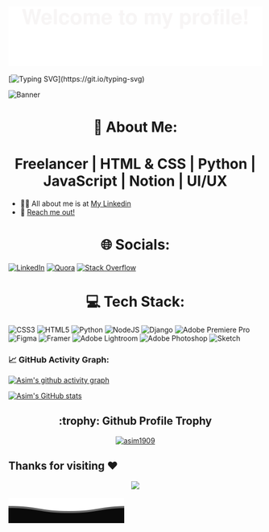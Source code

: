 ![](assets/Bottom_up.svg)

<!--   my-ticker --> 
[![Typing SVG](https://readme-typing-svg.herokuapp.com?color=%2336BCF7&center=true&vCenter=true&width=600&lines=Hi+there+👋,+I+am+Asim+Rana;+Welcome+to+My+Profile+!;Always+learning+new+things+!+!+!)](https://git.io/typing-svg)


![Banner](https://user-images.githubusercontent.com/118390636/212413036-7883ce7f-11d9-478c-a49e-7b9079bc66bc.png)

# <h1 align="center">💫 About Me: </h1>
<h1 align="center"> Freelancer | HTML & CSS | Python | JavaScript | Notion | UI/UX </h1>

- 👨‍💻 All about me is at [My Linkedin](https://www.linkedin.com/in/asim-rana/)
- 📧 [Reach me out!](work.asimrana@gmail.com)

# <h1 align="center"> 🌐 Socials: </h1>
[![LinkedIn](https://img.shields.io/badge/LinkedIn-%230077B5.svg?logo=linkedin&logoColor=white)](https://linkedin.com/in/asim-rana/) [![Quora](https://img.shields.io/badge/Quora-%23B92B27.svg?logo=Quora&logoColor=white)](https://quora.com/profile/Asim-Rana-73) [![Stack Overflow](https://img.shields.io/badge/-Stackoverflow-FE7A16?logo=stack-overflow&logoColor=white)](https://stackoverflow.com/users/20802475)

# <h1 align="center"> 💻 Tech Stack: </h1>
![CSS3](https://img.shields.io/badge/css3-%231572B6.svg?style=for-the-badge&logo=css3&logoColor=white) ![HTML5](https://img.shields.io/badge/html5-%23E34F26.svg?style=for-the-badge&logo=html5&logoColor=white) ![Python](https://img.shields.io/badge/python-3670A0?style=for-the-badge&logo=python&logoColor=ffdd54)  ![NodeJS](https://img.shields.io/badge/node.js-6DA55F?style=for-the-badge&logo=node.js&logoColor=white) ![Django](https://img.shields.io/badge/django-%23092E20.svg?style=for-the-badge&logo=django&logoColor=white) ![Adobe Premiere Pro](https://img.shields.io/badge/Adobe%20Premiere%20Pro-9999FF.svg?style=for-the-badge&logo=Adobe%20Premiere%20Pro&logoColor=white) ![Figma](https://img.shields.io/badge/figma-%23F24E1E.svg?style=for-the-badge&logo=figma&logoColor=white) ![Framer](https://img.shields.io/badge/Framer-black?style=for-the-badge&logo=framer&logoColor=blue) ![Adobe Lightroom](https://img.shields.io/badge/Adobe%20Lightroom-31A8FF.svg?style=for-the-badge&logo=Adobe%20Lightroom&logoColor=white) ![Adobe Photoshop](https://img.shields.io/badge/adobephotoshop-%2331A8FF.svg?style=for-the-badge&logo=adobephotoshop&logoColor=white) ![Sketch](https://img.shields.io/badge/Sketch-FFB387?style=for-the-badge&logo=sketch&logoColor=black)

<!--   GitHub stats graph -->
### 📈 GitHub Activity Graph:
[![Asim's github activity graph](https://github-readme-activity-graph.cyclic.app/graph?username=asim1909&theme=github-compact)](https://github.com/asim1909/github-readme-activity-graph)

[![Asim's GitHub stats](https://github-readme-stats.vercel.app/api?username=asim1909)](https://github.com/asim1909/github-readme-stats)

<h2 align="center"> :trophy: Github Profile Trophy </h1>

<p align="center"> 
<a href="https://github.com/ryo-ma/github-profile-trophy"><img src="https://github-profile-trophy.vercel.app/?username=asim1909&theme=gruvbox" alt="asim1909" /></a>
</p>


## Thanks for visiting :heart:

<p align="center"> 
<img src="https://profile-counter.glitch.me/asim1909/count.svg"> 
</p>


![Bottom](assets/Bottom_down.svg)

